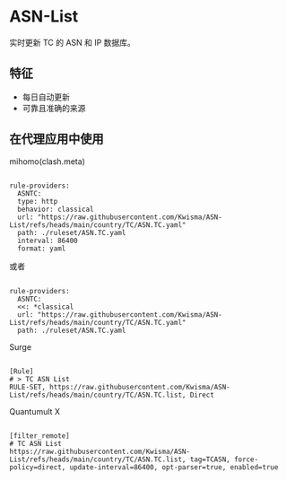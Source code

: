 
# ASN-List
    
实时更新 TC 的 ASN 和 IP 数据库。
    
## 特征
    
- 每日自动更新
- 可靠且准确的来源
    
## 在代理应用中使用
    
mihomo(clash.meta)
   
<pre><code class="language-javascript">
rule-providers:
  ASNTC:
  type: http
  behavior: classical
  url: "https://raw.githubusercontent.com/Kwisma/ASN-List/refs/heads/main/country/TC/ASN.TC.yaml"
  path: ./ruleset/ASN.TC.yaml
  interval: 86400
  format: yaml
</code></pre>

或者

<pre><code class="language-javascript">
rule-providers:
  ASNTC:
  <<: *classical
  url: "https://raw.githubusercontent.com/Kwisma/ASN-List/refs/heads/main/country/TC/ASN.TC.yaml"
  path: ./ruleset/ASN.TC.yaml
</code></pre>
    
Surge
    
<pre><code class="language-javascript">
[Rule]
# > TC ASN List
RULE-SET, https://raw.githubusercontent.com/Kwisma/ASN-List/refs/heads/main/country/TC/ASN.TC.list, Direct
</code></pre>
    
Quantumult X
    
<pre><code class="language-javascript">
[filter_remote]
# TC ASN List
https://raw.githubusercontent.com/Kwisma/ASN-List/refs/heads/main/country/TC/ASN.TC.list, tag=TCASN, force-policy=direct, update-interval=86400, opt-parser=true, enabled=true
</code></pre>
